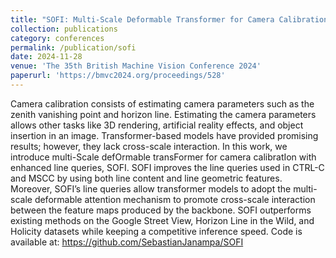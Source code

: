 ```yaml
---
title: "SOFI: Multi-Scale Deformable Transformer for Camera Calibration with Enhanced Line Queries"
collection: publications
category: conferences
permalink: /publication/sofi
date: 2024-11-28
venue: 'The 35th British Machine Vision Conference 2024'
paperurl: 'https://bmvc2024.org/proceedings/528'
---
```


Camera calibration consists of estimating camera parameters such as the zenith vanishing point and horizon line. Estimating the camera parameters allows other tasks like 3D rendering, artificial reality effects, and object insertion in an image. Transformer-based models have provided promising results; however, they lack cross-scale interaction. In this work, we introduce multi-Scale defOrmable transFormer for camera
calibratIon with enhanced line queries, SOFI. SOFI improves the line queries used in CTRL-C and MSCC by using both line content and line geometric features. Moreover, SOFI’s line queries allow transformer models to adopt the multi-scale deformable attention mechanism to promote cross-scale interaction between the feature maps produced by the backbone. SOFI outperforms existing methods on the Google Street View, Horizon Line in the Wild, and Holicity datasets while keeping a competitive inference speed.
Code is available at: https://github.com/SebastianJanampa/SOFI

